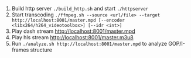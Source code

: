 1. Build http server `./build_http.sh` and start `./httpserver`
2. Start transcoding `./ffmpeg.sh --source <url/file> --target http://localhost:8001/master.mpd [--encoder <libx264/h264_videotoolbox>] [--idr <int>]`
3. Play dash stream [http://localhost:8001/master.mpd](https://reference.dashif.org/dash.js/nightly/samples/dash-if-reference-player/index.html?mpd=http%3A%2F%2Flocalhost%3A8001%2Fmaster.mpd)
4. Play hls stream [http://localhost:8001/master.m3u8](https://hls-js.netlify.app/demo/?src=http%3A%2F%2Flocalhost%3A8001%2Fmaster.m3u8&demoConfig=eyJlbmFibGVTdHJlYW1pbmciOnRydWUsImF1dG9SZWNvdmVyRXJyb3IiOnRydWUsInN0b3BPblN0YWxsIjpmYWxzZSwiZHVtcGZNUDQiOmZhbHNlLCJsZXZlbENhcHBpbmciOi0xLCJsaW1pdE1ldHJpY3MiOi0xfQ==)
5. Run `./analyze.sh http://localhost:8001/master.mpd` to analyze GOP/I-frames structure